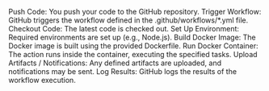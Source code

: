 Push Code: You push your code to the GitHub repository.
Trigger Workflow: GitHub triggers the workflow defined in the .github/workflows/*.yml file.
Checkout Code: The latest code is checked out.
Set Up Environment: Required environments are set up (e.g., Node.js).
Build Docker Image: The Docker image is built using the provided Dockerfile.
Run Docker Container: The action runs inside the container, executing the specified tasks.
Upload Artifacts / Notifications: Any defined artifacts are uploaded, and notifications may be sent.
Log Results: GitHub logs the results of the workflow execution.

